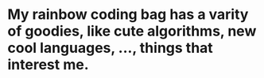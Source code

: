 # My rainbow coding bag has a varity of goodies, like cute algorithms, new cool languages, ..., things that interest me.
